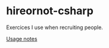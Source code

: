 hireornot-csharp
================

Exercices I use when recruiting people.

[Usage notes](UsageNotes.md)

